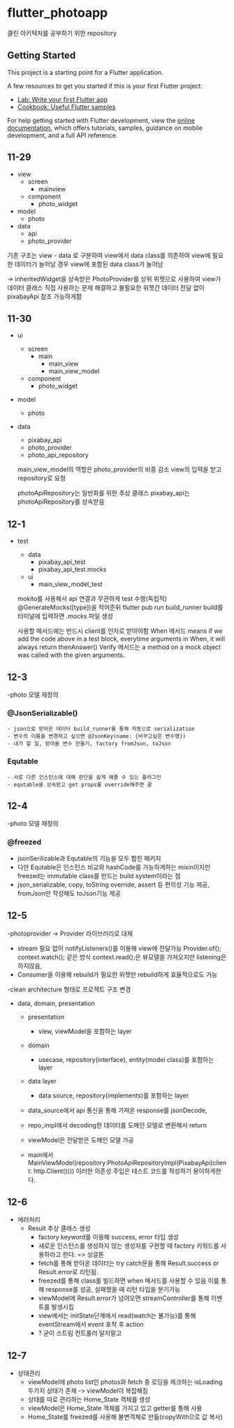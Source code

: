 # flutter_photoapp

클린 아키텍처를 공부하기 위한 repository

## Getting Started

This project is a starting point for a Flutter application.

A few resources to get you started if this is your first Flutter project:

- [Lab: Write your first Flutter app](https://docs.flutter.dev/get-started/codelab)
- [Cookbook: Useful Flutter samples](https://docs.flutter.dev/cookbook)

For help getting started with Flutter development, view the
[online documentation](https://docs.flutter.dev/), which offers tutorials,
samples, guidance on mobile development, and a full API reference.

## 11-29

- view
  - screen
    - mainview
  - component
    - photo_widget
- model
  - photo
- data
  - api
  - photo_provider

기존 구조는 view - data 로 구분하여
view에서 data class를 의존하여 view에 필요한 데이터가 늘어날 경우 view에 포함된 data class가 늘어남

-> inheritedWidget을 상속받은 PhotoProvider를 상위 위젯으로 사용하여 view가 데이터 클래스 직접 사용하는 문제 해결하고 불필요한 위젯간 데이터 전달 없이 pixabayApi 참조 가능하게함

## 11-30

- ui
  - screen
    - main
      - main_view
      - main_view_model
  - component
    - photo_widget
- model
  - photo
- data

  - pixabay_api
  - photo_provider
  - photo_api_repository

  main_view_model의 역할은 photo_provider의 비중 감소
  view의 입력을 받고 repository로 요청

  photoApiRepository는 일반화를 위한 추상 클래스
  pixabay_api는 photoApiRepository를 상속받음

## 12-1

- test

  - data
    - pixabay_api_test
    - pixabay_api_test.mocks
  - ui
    - main_view_model_test

  mokito를 사용해서 api 연결과 무관하게 test 수행(독립적)
  @GenerateMocks([type])을 적어준뒤
  flutter pub run build_runner build를 터미널에 입력하면
  .mocks 파일 생성

  사용할 메서드에는 반드시 client를 인자로 받아야함
  When 메서드 means if we add the code above in a test block, everytime arguments in When, it will always return thenAnswer()
  Verify 메서드는 a method on a mock object was called with the given arguments.

## 12-3

-photo 모델 재정의

### @JsonSerializable()

    - json으로 받아온 데이터 build_runner를 통해 자동으로 serialization
    - 변수의 이름을 변경하고 싶으면 @JsonKey(name: {바꾸고싶은 변수명})
    - 내가 할 일, 받아올 변수 만들기, factory fromJson, toJson

### Equtable

    - 서로 다른 인스턴스에 대해 판단을 쉽게 해줄 수 있는 플러그인
    - equtable을 상속받고 get props를 override해주면 끝

## 12-4

-photo 모델 재정의

### @freezed

- jsonSerilizable과 Equtable의 기능을 모두 합친 패키지
- 다만 Equtable은 인스턴스 비교와 hashCode를 가능하게하는 mixin이지만 freezed는 immutable class를 만드는 build system이라는 점
- json_serializable, copy, toString override, assert 등 편의성 기능 제공, fromJson만 작성해도 toJson기능 제공

## 12-5

-photoprovider -> Provider 라이브러리로 대체

- stream 필요 없이 notifyListeners()를 이용해 view에 전달가능
  Provider.of<viweModel>();
  context.watch<viewModel>(); 같은 방식
  context.read<viewModel>();은 뷰모델을 가져오지만 listening은 하지않음,
- Consumer<viewModel>을 이용해 rebuild가 필요한 위젯만 rebuild하게 효율적으로도 가능

-clean architecture 형태로 프로젝트 구조 변경

- data, domain, presentation

  - presentation
    - view, viewModel을 포함하는 layer
  - domain
    - usecase, repository(interface), entity(model class)를 포함하는 layer
  - data layer

    - data source, repository(implements)를 포함하는 layer

  - data_source에서 api 통신을 통해 가져온 response를 jsonDecode,
  - repo_impl에서 decoding한 데이터를 도메인 모델로 변환해서 return
  - viewModel은 전달받은 도메인 모델 가공

  - main에서 MainViewModel(repository:PhotoApiRepositoryImpl(PixabayApi(client: http.Client()))) 이러한 의존성 주입은 테스트 코드를 작성하기 용이하게한다.

## 12-6

- 에러처리
  - Result 추상 클래스 생성
    - factory keyword를 이용해 success, error 타입 생성
    - 새로운 인스턴스를 생성하지 않는 생성자를 구현할 때 factory 키워드를 사용하라고 한다. => 싱글톤
    - fetch를 통해 받아온 데이터는 try catch문을 통해 Result.success or Result.error로 리턴됨.
    - freezed를 통해 class를 빌드하면 when 메서드를 사용할 수 있음
      이를 통해 response를 성공, 실패했을 때 리턴 타입을 분기가능
    - viewModel에 Result.error가 넘어오면
      streamController를 통해 이벤트를 발생시킴
    - view에서는 initState단계에서 read(watch는 불가능)를 통해
      eventStream에서 event 포착 후 action
    - ? 굳이 스트림 컨트롤러 달지말고

## 12-7

- 상태관리
  - viewModel에 photo list인 photos와 fetch 중 로딩을 체크하는 isLoading 두가지 상태가 존재 -> viewModel이 복잡해짐
  - 상태를 따로 관리하는 Home_State 객체를 생성
  - viewModel은 Home_State 객체를 가지고 있고 getter를 통해 사용
  - Home_State를 freezed를 사용해 불변객체로 만듦(copyWith으로 값 복사)
